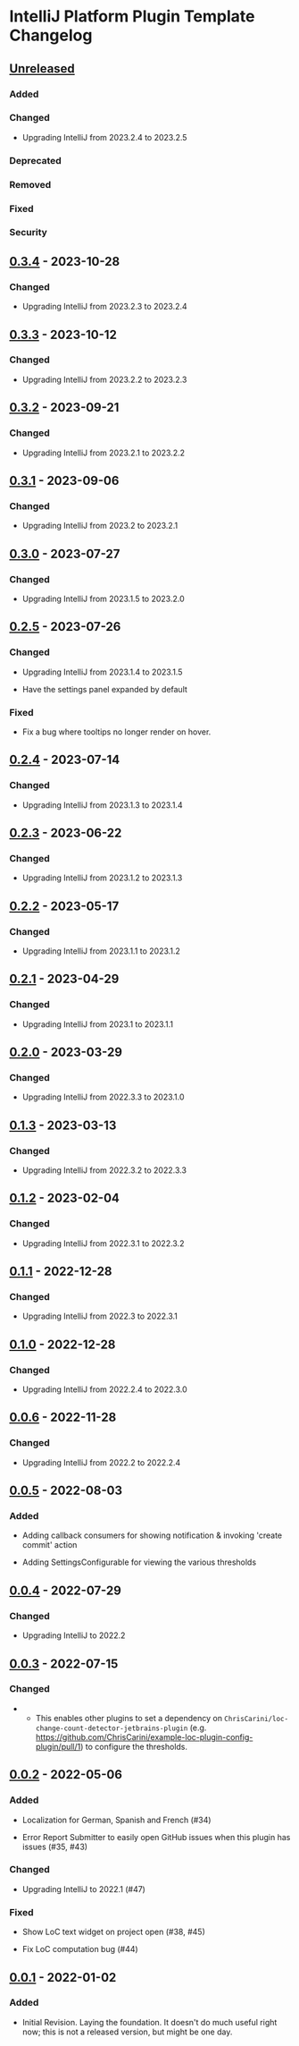 <!-- Keep a Changelog guide -> https://keepachangelog.com -->

# IntelliJ Platform Plugin Template Changelog

## [Unreleased]

### Added

### Changed
- Upgrading IntelliJ from 2023.2.4 to 2023.2.5

### Deprecated

### Removed

### Fixed

### Security

## [0.3.4] - 2023-10-28

### Changed
- Upgrading IntelliJ from 2023.2.3 to 2023.2.4

## [0.3.3] - 2023-10-12

### Changed
- Upgrading IntelliJ from 2023.2.2 to 2023.2.3

## [0.3.2] - 2023-09-21

### Changed
- Upgrading IntelliJ from 2023.2.1 to 2023.2.2

## [0.3.1] - 2023-09-06

### Changed
- Upgrading IntelliJ from 2023.2 to 2023.2.1

## [0.3.0] - 2023-07-27

### Changed
- Upgrading IntelliJ from 2023.1.5 to 2023.2.0

## [0.2.5] - 2023-07-26

### Changed
- Upgrading IntelliJ from 2023.1.4 to 2023.1.5
- Have the settings panel expanded by default



### Fixed
- Fix a bug where tooltips no longer render on hover.

## [0.2.4] - 2023-07-14

### Changed
- Upgrading IntelliJ from 2023.1.3 to 2023.1.4

## [0.2.3] - 2023-06-22

### Changed
- Upgrading IntelliJ from 2023.1.2 to 2023.1.3

## [0.2.2] - 2023-05-17

### Changed
- Upgrading IntelliJ from 2023.1.1 to 2023.1.2

## [0.2.1] - 2023-04-29

### Changed
- Upgrading IntelliJ from 2023.1 to 2023.1.1

## [0.2.0] - 2023-03-29

### Changed
- Upgrading IntelliJ from 2022.3.3 to 2023.1.0

## [0.1.3] - 2023-03-13

### Changed
- Upgrading IntelliJ from 2022.3.2 to 2022.3.3

## [0.1.2] - 2023-02-04

### Changed
- Upgrading IntelliJ from 2022.3.1 to 2022.3.2

## [0.1.1] - 2022-12-28

### Changed
- Upgrading IntelliJ from 2022.3 to 2022.3.1

## [0.1.0] - 2022-12-28

### Changed
- Upgrading IntelliJ from 2022.2.4 to 2022.3.0

## [0.0.6] - 2022-11-28

### Changed
- Upgrading IntelliJ from 2022.2 to 2022.2.4

## [0.0.5] - 2022-08-03

### Added
- Adding callback consumers for showing notification & invoking 'create commit' action
- Adding SettingsConfigurable for viewing the various thresholds

## [0.0.4] - 2022-07-29

### Changed
- Upgrading IntelliJ to 2022.2

## [0.0.3] - 2022-07-15

### Changed
- - This enables other plugins to set a dependency on `ChrisCarini/loc-change-count-detector-jetbrains-plugin` (e.g. https://github.com/ChrisCarini/example-loc-plugin-config-plugin/pull/1) to configure the thresholds.

## [0.0.2] - 2022-05-06

### Added
- Localization for German, Spanish and French (#34)
- Error Report Submitter to easily open GitHub issues when this plugin has issues (#35, #43)



### Changed
- Upgrading IntelliJ to 2022.1 (#47)



### Fixed
- Show LoC text widget on project open (#38, #45)
- Fix LoC computation bug (#44)

## [0.0.1] - 2022-01-02

### Added
- Initial Revision. Laying the foundation. It doesn't do much useful right now; this is not a released version, but
  might be one day.

[Unreleased]: https://github.com/ChrisCarini/loc-change-count-detector-jetbrains-plugin/compare/v0.3.1...HEAD

[0.3.2]: https://github.com/ChrisCarini/loc-change-count-detector-jetbrains-plugin/compare/v0.3.1...v0.3.2

[0.3.1]: https://github.com/ChrisCarini/loc-change-count-detector-jetbrains-plugin/compare/v0.3.0...v0.3.1

[0.3.0]: https://github.com/ChrisCarini/loc-change-count-detector-jetbrains-plugin/compare/v0.2.5...v0.3.0

[0.2.5]: https://github.com/ChrisCarini/loc-change-count-detector-jetbrains-plugin/compare/v0.2.4...v0.2.5

[0.2.4]: https://github.com/ChrisCarini/loc-change-count-detector-jetbrains-plugin/compare/v0.2.3...v0.2.4

[0.2.3]: https://github.com/ChrisCarini/loc-change-count-detector-jetbrains-plugin/compare/v0.2.2...v0.2.3

[0.2.2]: https://github.com/ChrisCarini/loc-change-count-detector-jetbrains-plugin/compare/v0.2.1...v0.2.2

[0.2.1]: https://github.com/ChrisCarini/loc-change-count-detector-jetbrains-plugin/compare/v0.2.0...v0.2.1

[0.2.0]: https://github.com/ChrisCarini/loc-change-count-detector-jetbrains-plugin/compare/v0.1.3...v0.2.0

[0.1.3]: https://github.com/ChrisCarini/loc-change-count-detector-jetbrains-plugin/compare/v0.1.2...v0.1.3

[0.1.2]: https://github.com/ChrisCarini/loc-change-count-detector-jetbrains-plugin/compare/v0.1.1...v0.1.2

[0.1.1]: https://github.com/ChrisCarini/loc-change-count-detector-jetbrains-plugin/compare/v0.1.0...v0.1.1

[0.1.0]: https://github.com/ChrisCarini/loc-change-count-detector-jetbrains-plugin/compare/v0.0.6...v0.1.0

[0.0.6]: https://github.com/ChrisCarini/loc-change-count-detector-jetbrains-plugin/compare/v0.0.5...v0.0.6

[0.0.5]: https://github.com/ChrisCarini/loc-change-count-detector-jetbrains-plugin/compare/v0.0.4...v0.0.5

[0.0.4]: https://github.com/ChrisCarini/loc-change-count-detector-jetbrains-plugin/compare/v0.0.3...v0.0.4

[0.0.3]: https://github.com/ChrisCarini/loc-change-count-detector-jetbrains-plugin/compare/v0.0.2...v0.0.3

[0.0.2]: https://github.com/ChrisCarini/loc-change-count-detector-jetbrains-plugin/compare/v0.0.1...v0.0.2

[0.0.1]: https://github.com/ChrisCarini/loc-change-count-detector-jetbrains-plugin/commits/v0.0.1

[Unreleased]: https://github.com/ChrisCarini/loc-change-count-detector-jetbrains-plugin/compare/v0.3.3...HEAD

[0.3.3]: https://github.com/ChrisCarini/loc-change-count-detector-jetbrains-plugin/compare/v0.3.2...v0.3.3

[0.3.2]: https://github.com/ChrisCarini/loc-change-count-detector-jetbrains-plugin/compare/v0.3.1...v0.3.2

[0.3.1]: https://github.com/ChrisCarini/loc-change-count-detector-jetbrains-plugin/compare/v0.3.0...v0.3.1

[0.3.0]: https://github.com/ChrisCarini/loc-change-count-detector-jetbrains-plugin/compare/v0.2.5...v0.3.0

[0.2.5]: https://github.com/ChrisCarini/loc-change-count-detector-jetbrains-plugin/compare/v0.2.4...v0.2.5

[0.2.4]: https://github.com/ChrisCarini/loc-change-count-detector-jetbrains-plugin/compare/v0.2.3...v0.2.4

[0.2.3]: https://github.com/ChrisCarini/loc-change-count-detector-jetbrains-plugin/compare/v0.2.2...v0.2.3

[0.2.2]: https://github.com/ChrisCarini/loc-change-count-detector-jetbrains-plugin/compare/v0.2.1...v0.2.2

[0.2.1]: https://github.com/ChrisCarini/loc-change-count-detector-jetbrains-plugin/compare/v0.2.0...v0.2.1

[0.2.0]: https://github.com/ChrisCarini/loc-change-count-detector-jetbrains-plugin/compare/v0.1.3...v0.2.0

[0.1.3]: https://github.com/ChrisCarini/loc-change-count-detector-jetbrains-plugin/compare/v0.1.2...v0.1.3

[0.1.2]: https://github.com/ChrisCarini/loc-change-count-detector-jetbrains-plugin/compare/v0.1.1...v0.1.2

[0.1.1]: https://github.com/ChrisCarini/loc-change-count-detector-jetbrains-plugin/compare/v0.1.0...v0.1.1

[0.1.0]: https://github.com/ChrisCarini/loc-change-count-detector-jetbrains-plugin/compare/v0.0.6...v0.1.0

[0.0.6]: https://github.com/ChrisCarini/loc-change-count-detector-jetbrains-plugin/compare/v0.0.5...v0.0.6

[0.0.5]: https://github.com/ChrisCarini/loc-change-count-detector-jetbrains-plugin/compare/v0.0.4...v0.0.5

[0.0.4]: https://github.com/ChrisCarini/loc-change-count-detector-jetbrains-plugin/compare/v0.0.3...v0.0.4

[0.0.3]: https://github.com/ChrisCarini/loc-change-count-detector-jetbrains-plugin/compare/v0.0.2...v0.0.3

[0.0.2]: https://github.com/ChrisCarini/loc-change-count-detector-jetbrains-plugin/compare/v0.0.1...v0.0.2

[0.0.1]: https://github.com/ChrisCarini/loc-change-count-detector-jetbrains-plugin/commits/v0.0.1

[Unreleased]: https://github.com/ChrisCarini/loc-change-count-detector-jetbrains-plugin/compare/v0.3.4...HEAD

[0.3.4]: https://github.com/ChrisCarini/loc-change-count-detector-jetbrains-plugin/compare/v0.3.3...v0.3.4

[0.3.3]: https://github.com/ChrisCarini/loc-change-count-detector-jetbrains-plugin/compare/v0.3.2...v0.3.3

[0.3.2]: https://github.com/ChrisCarini/loc-change-count-detector-jetbrains-plugin/compare/v0.3.1...v0.3.2

[0.3.1]: https://github.com/ChrisCarini/loc-change-count-detector-jetbrains-plugin/compare/v0.3.0...v0.3.1

[0.3.0]: https://github.com/ChrisCarini/loc-change-count-detector-jetbrains-plugin/compare/v0.2.5...v0.3.0

[0.2.5]: https://github.com/ChrisCarini/loc-change-count-detector-jetbrains-plugin/compare/v0.2.4...v0.2.5

[0.2.4]: https://github.com/ChrisCarini/loc-change-count-detector-jetbrains-plugin/compare/v0.2.3...v0.2.4

[0.2.3]: https://github.com/ChrisCarini/loc-change-count-detector-jetbrains-plugin/compare/v0.2.2...v0.2.3

[0.2.2]: https://github.com/ChrisCarini/loc-change-count-detector-jetbrains-plugin/compare/v0.2.1...v0.2.2

[0.2.1]: https://github.com/ChrisCarini/loc-change-count-detector-jetbrains-plugin/compare/v0.2.0...v0.2.1

[0.2.0]: https://github.com/ChrisCarini/loc-change-count-detector-jetbrains-plugin/compare/v0.1.3...v0.2.0

[0.1.3]: https://github.com/ChrisCarini/loc-change-count-detector-jetbrains-plugin/compare/v0.1.2...v0.1.3

[0.1.2]: https://github.com/ChrisCarini/loc-change-count-detector-jetbrains-plugin/compare/v0.1.1...v0.1.2

[0.1.1]: https://github.com/ChrisCarini/loc-change-count-detector-jetbrains-plugin/compare/v0.1.0...v0.1.1

[0.1.0]: https://github.com/ChrisCarini/loc-change-count-detector-jetbrains-plugin/compare/v0.0.6...v0.1.0

[0.0.6]: https://github.com/ChrisCarini/loc-change-count-detector-jetbrains-plugin/compare/v0.0.5...v0.0.6

[0.0.5]: https://github.com/ChrisCarini/loc-change-count-detector-jetbrains-plugin/compare/v0.0.4...v0.0.5

[0.0.4]: https://github.com/ChrisCarini/loc-change-count-detector-jetbrains-plugin/compare/v0.0.3...v0.0.4

[0.0.3]: https://github.com/ChrisCarini/loc-change-count-detector-jetbrains-plugin/compare/v0.0.2...v0.0.3

[0.0.2]: https://github.com/ChrisCarini/loc-change-count-detector-jetbrains-plugin/compare/v0.0.1...v0.0.2

[0.0.1]: https://github.com/ChrisCarini/loc-change-count-detector-jetbrains-plugin/commits/v0.0.1
